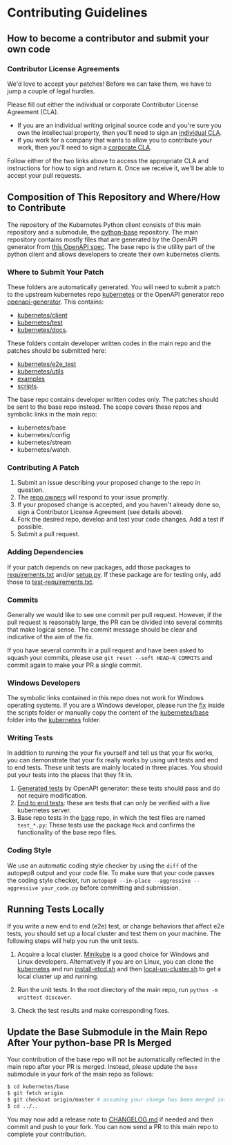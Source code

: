 # Contributing Guidelines

## How to become a contributor and submit your own code

### Contributor License Agreements

We'd love to accept your patches! Before we can take them, we have to jump a couple of legal hurdles.

Please fill out either the individual or corporate Contributor License Agreement (CLA).

  * If you are an individual writing original source code and you're sure you own the intellectual property, then you'll need to sign an [individual CLA](https://identity.linuxfoundation.org/node/285/node/285/individual-signup).
  * If you work for a company that wants to allow you to contribute your work, then you'll need to sign a [corporate CLA](https://identity.linuxfoundation.org/node/285/organization-signup).

Follow either of the two links above to access the appropriate CLA and instructions for how to sign and return it. Once we receive it, we'll be able to accept your pull requests.

## Composition of This Repository and Where/How to Contribute

The repository of the Kubernetes Python client consists of this main repository and a submodule, the [python-base](https://github.com/kubernetes-client/python-base) repository. The main repository contains mostly files that are generated by the OpenAPI generator from [this OpenAPI spec](scripts/swagger.json). The base repo is the utility part of the python client and allows developers to create their own kubernetes clients.

### Where to Submit Your Patch

These folders are automatically generated. You will need to submit a patch to the upstream kubernetes repo [kubernetes](https://github.com/kubernetes/kubernetes) or the OpenAPI generator repo [openapi-generator](https://github.com/OpenAPITools/openapi-generator). This contains:
- [kubernetes/client](kubernetes/client)
- [kubernetes/test](kubernetes/test)
- [kubernetes/docs](kubernetes/docs).

These folders contain developer written codes in the main repo and the patches should be submitted here:
- [kubernetes/e2e_test](kubernetes/e2e_test)
- [kubernetes/utils](kubernetes/utils)
- [examples](examples)
- [scripts](scripts).

The base repo contains developer written codes only. The patches should be sent to the base repo instead. The scope covers these repos and symbolic links in the main repo:
- kubernetes/base
- kubernetes/config
- kubernetes/stream
- kubernetes/watch.

### Contributing A Patch

1. Submit an issue describing your proposed change to the repo in question.
2. The [repo owners](OWNERS) will respond to your issue promptly.
3. If your proposed change is accepted, and you haven't already done so, sign a Contributor License Agreement (see details above).
4. Fork the desired repo, develop and test your code changes. Add a test if possible.
5. Submit a pull request.

### Adding Dependencies

If your patch depends on new packages, add those packages to [requirements.txt](requirements.txt) and/or [setup.py](setup.py). If these package are for testing only, add those to [test-requirements.txt](test-requirements.txt).

### Commits

Generally we would like to see one commit per pull request. However, if the pull request is reasonably large, the PR can be divided into several commits that make logical sense. The commit message should be clear and indicative of the aim of the fix.

If you have several commits in a pull request and have been asked to squash your commits, please use ```git reset --soft HEAD~N_COMMITS``` and commit again to make your PR a single commit.

### Windows Developers

The symbolic links contained in this repo does not work for Windows operating systems. If you are a Windows developer, please run the [fix](scripts/windows-setup-fix.bat) inside the scripts folder or manually copy the content of the [kubernetes/base](https://github.com/kubernetes-client/python-base) folder into the [kubernetes](kubernetes) folder.

### Writing Tests

In addition to running the your fix yourself and tell us that your fix works, you can demonstrate that your fix really works by using unit tests and end to end tests. These unit tests are mainly located in three places. You should put your tests into the places that they fit in.

1. [Generated tests](kubernetes/test) by OpenAPI generator: these tests should pass and do not require modification.
2. [End to end tests](kubernetes/e2e_test): these are tests that can only be verified with a live kubernetes server.
3. Base repo tests in the [base](https://github.com/kubernetes-client/python-base) repo, in which the test files are named ```test_*.py```: These tests use the package ```Mock``` and confirms the functionality of the base repo files.

### Coding Style

We use an automatic coding style checker by using the ```diff``` of the autopep8 output and your code file. To make sure that your code passes the coding style checker, run ```autopep8 --in-place --aggressive --aggressive your_code.py``` before committing and submission.

## Running Tests Locally

If you write a new end to end (e2e) test, or change behaviors that affect e2e tests, you should set up a local cluster and test them on your machine. The following steps will help you run the unit tests.

1. Acquire a local cluster. [Minikube](https://github.com/kubernetes/minikube) is a good choice for Windows and Linux developers. Alternatively if you are on Linux, you can clone the [kubernetes](https://github.com/kubernetes/kubernetes) and run [install-etcd.sh](https://github.com/kubernetes/kubernetes/blob/master/hack/install-etcd.sh) and then [local-up-cluster.sh](https://github.com/kubernetes/kubernetes/blob/master/hack/local-up-cluster.sh) to get a local cluster up and running.

2. Run the unit tests. In the root directory of the main repo, run ```python -m unittest discover```.

3. Check the test results and make corresponding fixes.

## Update the Base Submodule in the Main Repo After Your python-base PR Is Merged

Your contribution of the base repo will not be automatically reflected in the main repo after your PR is merged. Instead, please update the ```base``` submodule in your fork of the main repo as follows:
```bash
$ cd kubernetes/base
$ git fetch origin
$ git checkout origin/master # assuming your change has been merged into the latest python-base MASTER
$ cd ../..
```
You may now add a release note to [CHANGELOG.md](CHANGELOG.md) if needed and then commit and push to your fork. You can now send a PR to this main repo to complete your contribution.
